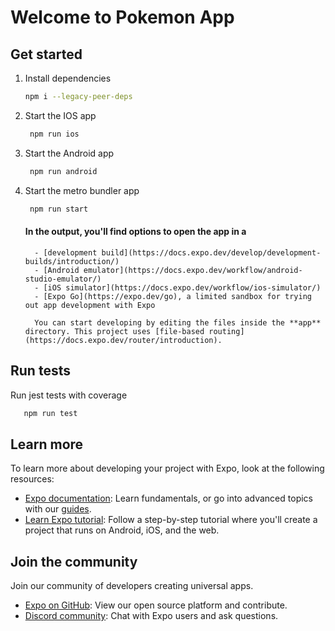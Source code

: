 # Welcome to Pokemon App

## Get started

1.  Install dependencies

    ```bash
    npm i --legacy-peer-deps
    ```

2.  Start the IOS app

    ```bash
     npm run ios
    ```

3.  Start the Android app

    ```bash
     npm run android
    ```

4.  Start the metro bundler app

    ```bash
     npm run start
    ```

    #### In the output, you'll find options to open the app in a

          - [development build](https://docs.expo.dev/develop/development-builds/introduction/)
          - [Android emulator](https://docs.expo.dev/workflow/android-studio-emulator/)
          - [iOS simulator](https://docs.expo.dev/workflow/ios-simulator/)
          - [Expo Go](https://expo.dev/go), a limited sandbox for trying out app development with Expo

          You can start developing by editing the files inside the **app** directory. This project uses [file-based routing](https://docs.expo.dev/router/introduction).

## Run tests

Run jest tests with coverage

```bash
   npm run test
```

## Learn more

To learn more about developing your project with Expo, look at the following resources:

- [Expo documentation](https://docs.expo.dev/): Learn fundamentals, or go into advanced topics with our [guides](https://docs.expo.dev/guides).
- [Learn Expo tutorial](https://docs.expo.dev/tutorial/introduction/): Follow a step-by-step tutorial where you'll create a project that runs on Android, iOS, and the web.

## Join the community

Join our community of developers creating universal apps.

- [Expo on GitHub](https://github.com/expo/expo): View our open source platform and contribute.
- [Discord community](https://chat.expo.dev): Chat with Expo users and ask questions.
